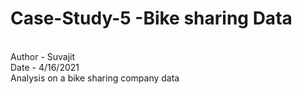 # Case-Study-5 -Bike sharing Data
<br>Author - Suvajit
<br>Date - 4/16/2021
<br> Analysis on a bike sharing company data
